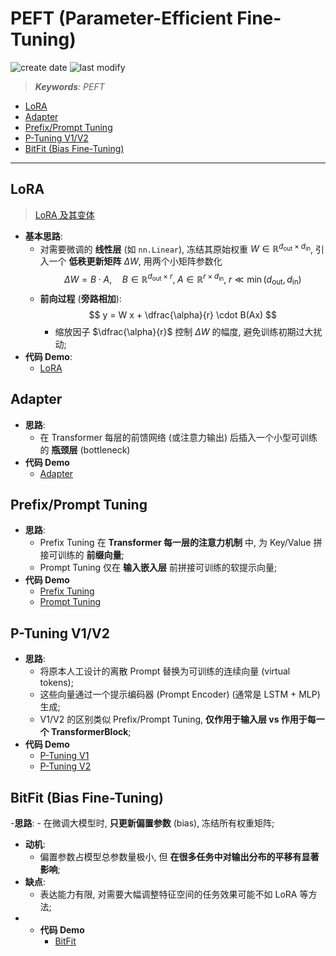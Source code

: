 PEFT (Parameter-Efficient Fine-Tuning)
===
<!--START_SECTION:badge-->
![create date](https://img.shields.io/static/v1?label=create%20date&message=2025-09-16&label_color=gray&color=lightsteelblue&style=flat-square)
![last modify](https://img.shields.io/static/v1?label=last%20modify&message=2025-09-17%2000%3A32%3A34&label_color=gray&color=thistle&style=flat-square)
<!--END_SECTION:badge-->
<!--info
date: 2025-09-16 18:31:31
toc_title: PEFT 整理
top: false
draft: false
hidden: true
section_number: false
level: 0
tag: [llm]
-->

<!--START_SECTION:keywords-->
> ***Keywords**: PEFT*
<!--END_SECTION:keywords-->

<!--START_SECTION:paper_title-->
<!--END_SECTION:paper_title-->

<!--START_SECTION:toc-->
- [LoRA](#lora)
- [Adapter](#adapter)
- [Prefix/Prompt Tuning](#prefixprompt-tuning)
- [P-Tuning V1/V2](#p-tuning-v1v2)
- [BitFit (Bias Fine-Tuning)](#bitfit-bias-fine-tuning)
<!--END_SECTION:toc-->

---

## LoRA
> [LoRA 及其变体](./LoRA.md)

- **基本思路**:
    - 对需要微调的 **线性层** (如 `nn.Linear`), 冻结其原始权重 $W \in \mathbb{R}^{d_{\text{out}} \times d_{\text{in}}}$, 引入一个 **低秩更新矩阵** $\Delta W$, 用两个小矩阵参数化
        $$
        \Delta W = B \cdot A,\quad B \in \mathbb{R}^{d_{\text{out}} \times r},\; A \in \mathbb{R}^{r \times d_{\text{in}}},\; r \ll \min(d_{\text{out}}, d_{\text{in}})
        $$
    - **前向过程** (**旁路相加**):
        $$
        y = W x + \dfrac{\alpha}{r} \cdot B(Ax)
        $$
        - 缩放因子 $\dfrac{\alpha}{r}$ 控制 $\Delta W$ 的幅度, 避免训练初期过大扰动;
- **代码 Demo**:
    - [LoRA](./code/lora.py)

## Adapter
- **思路**:
    - 在 Transformer 每层的前馈网络 (或注意力输出) 后插入一个小型可训练的 **瓶颈层** (bottleneck)
- **代码 Demo**
    - [Adapter](./code/adapter.py)

## Prefix/Prompt Tuning

- **思路**:
    - Prefix Tuning 在 **Transformer 每一层的注意力机制** 中, 为 Key/Value 拼接可训练的 **前缀向量**;
    - Prompt Tuning 仅在 **输入嵌入层** 前拼接可训练的软提示向量;
- **代码 Demo**
    - [Prefix Tuning](./code/prefix_tuning.py)
    - [Prompt Tuning](./code/prompt_tuning.py)

## P-Tuning V1/V2

- **思路**:
    - 将原本人工设计的离散 Prompt 替换为可训练的连续向量 (virtual tokens);
    - 这些向量通过一个提示编码器 (Prompt Encoder)  (通常是 LSTM + MLP) 生成;
    - V1/V2 的区别类似 Prefix/Prompt Tuning, **仅作用于输入层 vs 作用于每一个 TransformerBlock**;
- **代码 Demo**
    - [P-Tuning V1](./code/p_tuning.py)
    - [P-Tuning V2](./code/p_tuning_v2.py)

## BitFit (Bias Fine-Tuning)

-**思路**:
    - 在微调大模型时, **只更新偏置参数** (bias), 冻结所有权重矩阵;
- **动机**:
    - 偏置参数占模型总参数量极小, 但 **在很多任务中对输出分布的平移有显著影响**;
- **缺点**:
    - 表达能力有限, 对需要大幅调整特征空间的任务效果可能不如 LoRA 等方法;
- - **代码 Demo**
    - [BitFit](./code/bitfit.py)
